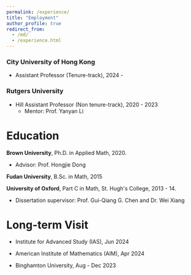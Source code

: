 ```yaml
---
permalink: /experience/
title: "Employment"
author_profile: true
redirect_from: 
  - /md/
  - /experience.html
---
```

  
  
  
  
### City University of Hong Kong
  * Assistant Professor (Tenure-track), 2024 -

### Rutgers University
  * Hill Assistant Professor (Non tenure-track), 2020 - 2023
      * Mentor: Prof. Yanyan Li
  
# Education

**Brown University**, Ph.D. in Applied Math, 2020.
  * Advisor: Prof. Hongjie Dong

**Fudan University**, B.Sc. in Math, 2015

**University of Oxford**, Part C in Math, St. Hugh's College, 2013 - 14.
  * Dissertation supervisor: Prof. Gui-Qiang G. Chen and Dr. Wei Xiang
        
# Long-term Visit
  * Institute for Advanced Study (IAS), Jun 2024
<!--       * Jun 2024 (summer collaboration)-->
  * American Institute of Mathematics (AIM), Apr 2024
<!--      * Apr 2024 (SQuaREs)-->
  * Binghamton University, Aug - Dec 2023
<!--      * Aug 2023 - Dec 2023-->
